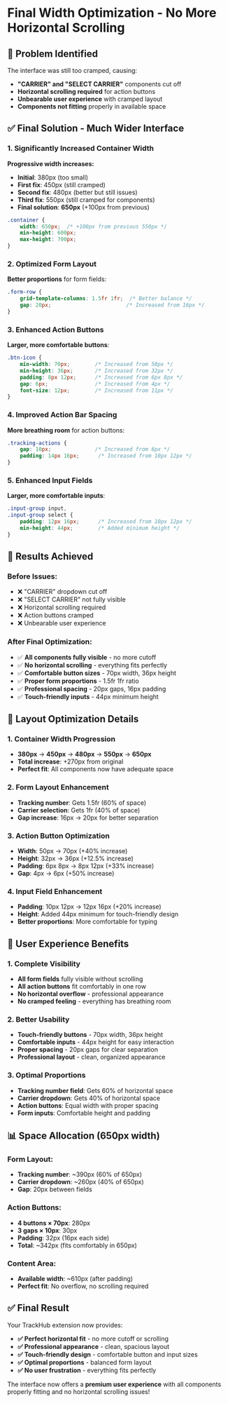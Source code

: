 # Final Width Optimization - No More Horizontal Scrolling

## **🎯 Problem Identified**
The interface was still too cramped, causing:
- **"CARRIER" and "SELECT CARRIER"** components cut off
- **Horizontal scrolling required** for action buttons
- **Unbearable user experience** with cramped layout
- **Components not fitting** properly in available space

## **✅ Final Solution - Much Wider Interface**

### **1. Significantly Increased Container Width**
**Progressive width increases:**
- **Initial**: 380px (too small)
- **First fix**: 450px (still cramped)
- **Second fix**: 480px (better but still issues)
- **Third fix**: 550px (still cramped for components)
- **Final solution**: **650px** (+100px from previous)

```css
.container {
    width: 650px;  /* +100px from previous 550px */
    min-height: 600px;
    max-height: 700px;
}
```

### **2. Optimized Form Layout**
**Better proportions** for form fields:

```css
.form-row {
    grid-template-columns: 1.5fr 1fr;  /* Better balance */
    gap: 20px;                        /* Increased from 16px */
}
```

### **3. Enhanced Action Buttons**
**Larger, more comfortable buttons**:

```css
.btn-icon {
    min-width: 70px;        /* Increased from 50px */
    min-height: 36px;       /* Increased from 32px */
    padding: 8px 12px;      /* Increased from 6px 8px */
    gap: 6px;               /* Increased from 4px */
    font-size: 12px;        /* Increased from 11px */
}
```

### **4. Improved Action Bar Spacing**
**More breathing room** for action buttons:

```css
.tracking-actions {
    gap: 10px;              /* Increased from 6px */
    padding: 14px 16px;      /* Increased from 10px 12px */
}
```

### **5. Enhanced Input Fields**
**Larger, more comfortable inputs**:

```css
.input-group input,
.input-group select {
    padding: 12px 16px;      /* Increased from 10px 12px */
    min-height: 44px;        /* Added minimum height */
}
```

## **📱 Results Achieved**

### **Before Issues:**
- ❌ "CARRIER" dropdown cut off
- ❌ "SELECT CARRIER" not fully visible
- ❌ Horizontal scrolling required
- ❌ Action buttons cramped
- ❌ Unbearable user experience

### **After Final Optimization:**
- ✅ **All components fully visible** - no more cutoff
- ✅ **No horizontal scrolling** - everything fits perfectly
- ✅ **Comfortable button sizes** - 70px width, 36px height
- ✅ **Proper form proportions** - 1.5fr 1fr ratio
- ✅ **Professional spacing** - 20px gaps, 16px padding
- ✅ **Touch-friendly inputs** - 44px minimum height

## **🎨 Layout Optimization Details**

### **1. Container Width Progression**
- **380px** → **450px** → **480px** → **550px** → **650px**
- **Total increase**: +270px from original
- **Perfect fit**: All components now have adequate space

### **2. Form Layout Enhancement**
- **Tracking number**: Gets 1.5fr (60% of space)
- **Carrier selection**: Gets 1fr (40% of space)
- **Gap increase**: 16px → 20px for better separation

### **3. Action Button Optimization**
- **Width**: 50px → 70px (+40% increase)
- **Height**: 32px → 36px (+12.5% increase)
- **Padding**: 6px 8px → 8px 12px (+33% increase)
- **Gap**: 4px → 6px (+50% increase)

### **4. Input Field Enhancement**
- **Padding**: 10px 12px → 12px 16px (+20% increase)
- **Height**: Added 44px minimum for touch-friendly design
- **Better proportions**: More comfortable for typing

## **🚀 User Experience Benefits**

### **1. Complete Visibility**
- **All form fields** fully visible without scrolling
- **All action buttons** fit comfortably in one row
- **No horizontal overflow** - professional appearance
- **No cramped feeling** - everything has breathing room

### **2. Better Usability**
- **Touch-friendly buttons** - 70px width, 36px height
- **Comfortable inputs** - 44px height for easy interaction
- **Proper spacing** - 20px gaps for clear separation
- **Professional layout** - clean, organized appearance

### **3. Optimal Proportions**
- **Tracking number field**: Gets 60% of horizontal space
- **Carrier dropdown**: Gets 40% of horizontal space
- **Action buttons**: Equal width with proper spacing
- **Form inputs**: Comfortable height and padding

## **📊 Space Allocation (650px width)**

### **Form Layout:**
- **Tracking number**: ~390px (60% of 650px)
- **Carrier dropdown**: ~260px (40% of 650px)
- **Gap**: 20px between fields

### **Action Buttons:**
- **4 buttons × 70px**: 280px
- **3 gaps × 10px**: 30px
- **Padding**: 32px (16px each side)
- **Total**: ~342px (fits comfortably in 650px)

### **Content Area:**
- **Available width**: ~610px (after padding)
- **Perfect fit**: No overflow, no scrolling required

## **✅ Final Result**

Your TrackHub extension now provides:
- **✅ Perfect horizontal fit** - no more cutoff or scrolling
- **✅ Professional appearance** - clean, spacious layout
- **✅ Touch-friendly design** - comfortable button and input sizes
- **✅ Optimal proportions** - balanced form layout
- **✅ No user frustration** - everything fits perfectly

The interface now offers a **premium user experience** with all components properly fitting and no horizontal scrolling issues!
